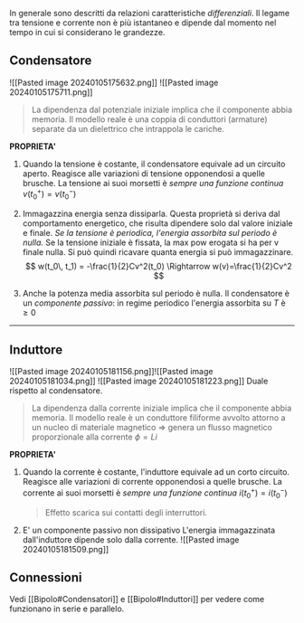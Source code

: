 In generale sono descritti da relazioni caratteristiche *differenziali*.
Il legame tra tensione e corrente non è più istantaneo e dipende dal momento nel tempo in cui si considerano le grandezze.


## Condensatore
![[Pasted image 20240105175632.png]]
![[Pasted image 20240105175711.png]]

>La dipendenza dal potenziale iniziale implica che il componente abbia memoria.
>Il modello reale è una coppia di conduttori (armature) separate da un dielettrico che intrappola le cariche.

**PROPRIETA'**
1. Quando la tensione è costante, il condensatore equivale ad un circuito aperto. Reagisce alle variazioni di tensione opponendosi a quelle brusche.
	La tensione ai suoi morsetti è *sempre una funzione continua*
	$v(t^+_0) = v(t^-_0)$
	
2. Immagazzina energia senza dissiparla. 
	Questa proprietà si deriva dal comportamento energetico, che risulta dipendere solo dal valore iniziale e finale. *Se la tensione è periodica, l'energia assorbita sul periodo è nulla.*
	Se la tensione iniziale è fissata, la max pow erogata si ha per v finale nulla. Si può quindi ricavare quanta energia si può immagazzinare.
	$$ w(t_0\, t_1) = -\frac{1}{2}Cv^2(t_0) \Rightarrow w(v)=\frac{1}{2}Cv^2 $$

3. Anche la potenza media assorbita sul periodo è nulla.
	Il condensatore è un *componente passivo*: in regime periodico l'energia assorbita su $T$ è $\ge 0$

---
## Induttore
![[Pasted image 20240105181156.png]]![[Pasted image 20240105181034.png]]
![[Pasted image 20240105181223.png]]
Duale rispetto al condensatore.

>La dipendenza dalla corrente iniziale implica che il componente abbia memoria.
>Il modello reale è un conduttore filiforme avvolto attorno a un nucleo di materiale magnetico => genera un flusso magnetico proporzionale alla corrente $\phi = Li$

**PROPRIETA'**
1. Quando la corrente è costante, l'induttore equivale ad un corto circuito. Reagisce alle variazioni di corrente opponendosi a quelle brusche.
	La corrente ai suoi morsetti è *sempre una funzione continua*
	$i(t^+_0) = i(t^-_0)$
	>Effetto scarica sui contatti degli interruttori.
	
2. E' un componente passivo non dissipativo
	L'energia immagazzinata dall'induttore dipende solo dalla corrente.
![[Pasted image 20240105181509.png]]


## Connessioni
Vedi [[Bipolo#Condensatori]] e [[Bipolo#Induttori]] per vedere come funzionano in serie e parallelo.
